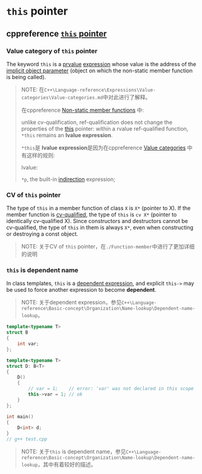 # `this` pointer



## cppreference [`this` pointer](https://en.cppreference.com/w/cpp/language/this)

### Value category of `this` pointer

The keyword `this` is a [prvalue](https://en.cppreference.com/w/cpp/language/value_category) [expression](https://en.cppreference.com/w/cpp/language/expressions) whose value is the address of the [implicit object parameter](https://en.cppreference.com/w/cpp/language/overload_resolution) (object on which the non-static member function is being called).

> NOTE: 在`C++\Language-reference\Expressions\Value-categories\Value-categories.md`中对此进行了解释。
>
> 在cppreference [Non-static member functions](https://en.cppreference.com/w/cpp/language/member_functions) 中:
>
> unlike cv-qualification, ref-qualification does not change the properties of the [this](https://en.cppreference.com/w/cpp/language/this) pointer: within a rvalue ref-qualified function, `*this` remains an **lvalue expression**.
>
> `*this`是 **lvalue expression**是因为在cppreference [Value categories](https://en.cppreference.com/w/cpp/language/value_category) 中有这样的规则:
>
> lvalue:
>
> `*p`, the built-in [indirection](https://en.cppreference.com/w/cpp/language/operator_member_access#Built-in_indirection_operator) expression;



### CV of `this` pointer

The type of `this` in a member function of class `X` is `X*` (pointer to X). If the member function is [cv-qualified](https://en.cppreference.com/w/cpp/language/member_functions), the type of `this` is `cv X*` (pointer to identically cv-qualified X). Since constructors and destructors cannot be cv-qualified, the type of `this` in them is always `X*`, even when constructing or destroying a const object.

> NOTE: 关于CV of `this` pointer，在`./Function-member`中进行了更加详细的说明



### `this` is dependent name

In class templates, `this` is a [dependent expression](https://en.cppreference.com/w/cpp/language/dependent_name), and explicit `this->` may be used to force another expression to become **dependent**.

> NOTE: 关于dependent expression，参见`C++\Language-reference\Basic-concept\Organization\Name-lookup\Dependent-name-lookup`。

```C++
template<typename T>
struct B
{
	int var;
};

template<typename T>
struct D: B<T>
{
	D()
	{
		// var = 1;    // error: 'var' was not declared in this scope
		this->var = 1; // ok
	}
};

int main()
{
	D<int> d;
}
// g++ test.cpp

```



> NOTE: 关于`this` is dependent name，参见`C++\Language-reference\Basic-concept\Organization\Name-lookup\Dependent-name-lookup`，其中有着较好的描述。